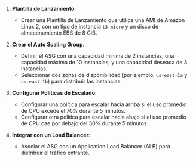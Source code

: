1. **Plantilla de Lanzamiento**:
    
    - Crear una Plantilla de Lanzamiento que utilice una AMI de Amazon Linux 2, con un tipo de instancia `t3.micro` y un disco de almacenamiento EBS de 8 GiB.

2. **Crear el Auto Scaling Group**:
    
    - Definir el ASG con una capacidad mínima de 2 instancias, una capacidad máxima de 10 instancias, y una capacidad deseada de 3 instancias.
    - Seleccionar dos zonas de disponibilidad (por ejemplo, `us-east-1a` y `us-east-1b`) para distribuir las instancias.

3. **Configurar Políticas de Escalado**:
    
    - Configurar una política para escalar hacia arriba si el uso promedio de CPU excede el 70% durante 5 minutos.
    - Configurar otra política para escalar hacia abajo si el uso promedio de CPU cae por debajo del 30% durante 5 minutos.

4. **Integrar con un Load Balancer**:
    
    - Asociar el ASG con un Application Load Balancer (ALB) para distribuir el tráfico entrante.